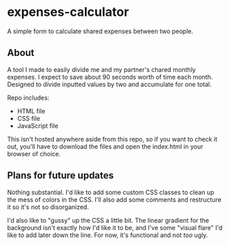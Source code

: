 # expenses-calculator
A simple form to calculate shared expenses between two people.

## About
A tool I made to easily divide me and my partner's chared monthly expenses. I expect to save about 90 seconds worth of time each month. Designed to divide inputted values by two and accumulate for one total. 

Repo includes:
- HTML file
- CSS file
- JavaScript file

This isn't hosted anywhere aside from this repo, so if you want to check it out, you'll have to download the files and open the index.html in your browser of choice.

## Plans for future updates
Nothing substantial. I'd like to add some custom CSS classes to clean up the mess of colors in the CSS. I'll also add some comments and restructure it so it's not so disorganized. 

I'd also like to "gussy" up the CSS a little bit. The linear gradient for the background isn't exactly how I'd like it to be, and I've some "visual flare" I'd like to add later down the line.
For now, it's functional and not *too* ugly. 
